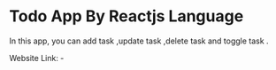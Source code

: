 # Todo App By Reactjs Language

In this app, you can add task ,update task ,delete task and toggle task .

Website Link: - 
